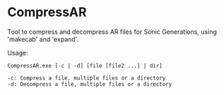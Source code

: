 # CompressAR
Tool to compress and decompress AR files for Sonic Generations, using 'makecab' and 'expand'.

Usage: 
```
CompressAR.exe [-c | -d] [file [file2 ...] | dir]

-c: Compress a file, multiple files or a directory
-d: Decompress a file, multiple files or a directory
```
